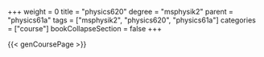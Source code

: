+++
weight = 0
title = "physics620"
degree = "msphysik2"
parent = "physics61a"
tags = ["msphysik2", "physics620", "physics61a"]
categories = ["course"]
bookCollapseSection = false
+++

{{< genCoursePage >}}
